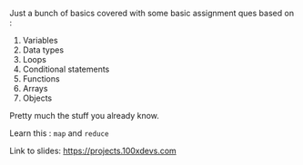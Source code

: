 Just a bunch of basics covered with some basic assignment ques based on :

1. Variables
2. Data types
3. Loops
4. Conditional statements
5. Functions
6. Arrays
7. Objects

Pretty much the stuff you already know.

Learn this : `map` and `reduce`

Link to slides: https://projects.100xdevs.com